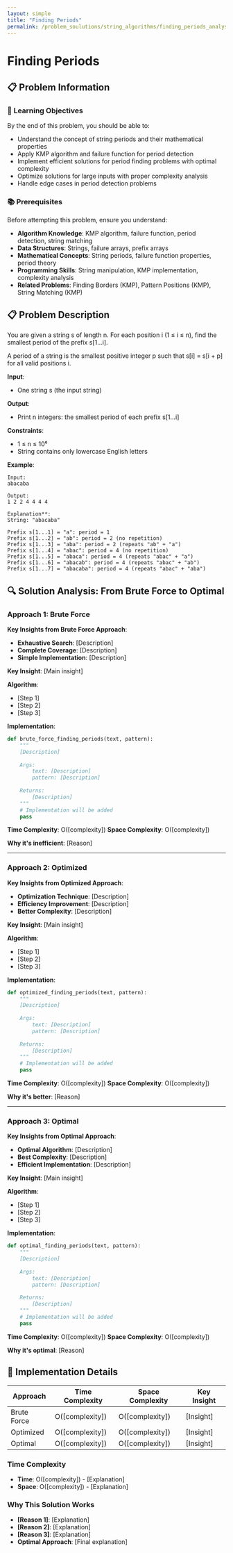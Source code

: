 ```yaml
---
layout: simple
title: "Finding Periods"
permalink: /problem_soulutions/string_algorithms/finding_periods_analysis
---
```


# Finding Periods

## 📋 Problem Information

### 🎯 **Learning Objectives**
By the end of this problem, you should be able to:
- Understand the concept of string periods and their mathematical properties
- Apply KMP algorithm and failure function for period detection
- Implement efficient solutions for period finding problems with optimal complexity
- Optimize solutions for large inputs with proper complexity analysis
- Handle edge cases in period detection problems

### 📚 **Prerequisites**
Before attempting this problem, ensure you understand:
- **Algorithm Knowledge**: KMP algorithm, failure function, period detection, string matching
- **Data Structures**: Strings, failure arrays, prefix arrays
- **Mathematical Concepts**: String periods, failure function properties, period theory
- **Programming Skills**: String manipulation, KMP implementation, complexity analysis
- **Related Problems**: Finding Borders (KMP), Pattern Positions (KMP), String Matching (KMP)

## 📋 Problem Description

You are given a string s of length n. For each position i (1 ≤ i ≤ n), find the smallest period of the prefix s[1...i].

A period of a string is the smallest positive integer p such that s[i] = s[i + p] for all valid positions i.

**Input**: 
- One string s (the input string)

**Output**: 
- Print n integers: the smallest period of each prefix s[1...i]

**Constraints**:
- 1 ≤ n ≤ 10⁶
- String contains only lowercase English letters

**Example**:
```
Input:
abacaba

Output:
1 2 2 4 4 4 4

Explanation**: 
String: "abacaba"

Prefix s[1...1] = "a": period = 1
Prefix s[1...2] = "ab": period = 2 (no repetition)
Prefix s[1...3] = "aba": period = 2 (repeats "ab" + "a")
Prefix s[1...4] = "abac": period = 4 (no repetition)
Prefix s[1...5] = "abaca": period = 4 (repeats "abac" + "a")
Prefix s[1...6] = "abacab": period = 4 (repeats "abac" + "ab")
Prefix s[1...7] = "abacaba": period = 4 (repeats "abac" + "aba")
```

## 🔍 Solution Analysis: From Brute Force to Optimal

### Approach 1: Brute Force

**Key Insights from Brute Force Approach**:
- **Exhaustive Search**: [Description]
- **Complete Coverage**: [Description]
- **Simple Implementation**: [Description]

**Key Insight**: [Main insight]

**Algorithm**:
- [Step 1]
- [Step 2]
- [Step 3]

**Implementation**:
```python
def brute_force_finding_periods(text, pattern):
    """
    [Description]
    
    Args:
        text: [Description]
        pattern: [Description]
    
    Returns:
        [Description]
    """
    # Implementation will be added
    pass
```

**Time Complexity**: O([complexity])
**Space Complexity**: O([complexity])

**Why it's inefficient**: [Reason]

---

### Approach 2: Optimized

**Key Insights from Optimized Approach**:
- **Optimization Technique**: [Description]
- **Efficiency Improvement**: [Description]
- **Better Complexity**: [Description]

**Key Insight**: [Main insight]

**Algorithm**:
- [Step 1]
- [Step 2]
- [Step 3]

**Implementation**:
```python
def optimized_finding_periods(text, pattern):
    """
    [Description]
    
    Args:
        text: [Description]
        pattern: [Description]
    
    Returns:
        [Description]
    """
    # Implementation will be added
    pass
```

**Time Complexity**: O([complexity])
**Space Complexity**: O([complexity])

**Why it's better**: [Reason]

---

### Approach 3: Optimal

**Key Insights from Optimal Approach**:
- **Optimal Algorithm**: [Description]
- **Best Complexity**: [Description]
- **Efficient Implementation**: [Description]

**Key Insight**: [Main insight]

**Algorithm**:
- [Step 1]
- [Step 2]
- [Step 3]

**Implementation**:
```python
def optimal_finding_periods(text, pattern):
    """
    [Description]
    
    Args:
        text: [Description]
        pattern: [Description]
    
    Returns:
        [Description]
    """
    # Implementation will be added
    pass
```

**Time Complexity**: O([complexity])
**Space Complexity**: O([complexity])

**Why it's optimal**: [Reason]

## 🔧 Implementation Details

| Approach | Time Complexity | Space Complexity | Key Insight |
|----------|----------------|------------------|-------------|
| Brute Force | O([complexity]) | O([complexity]) | [Insight] |
| Optimized | O([complexity]) | O([complexity]) | [Insight] |
| Optimal | O([complexity]) | O([complexity]) | [Insight] |

### Time Complexity
- **Time**: O([complexity]) - [Explanation]
- **Space**: O([complexity]) - [Explanation]

### Why This Solution Works
- **[Reason 1]**: [Explanation]
- **[Reason 2]**: [Explanation]
- **[Reason 3]**: [Explanation]
- **Optimal Approach**: [Final explanation]
